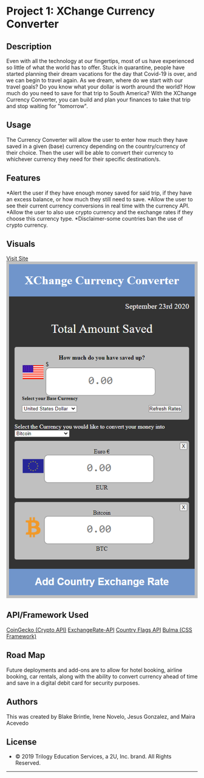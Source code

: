 # Project 1: XChange Currency Converter

## Description
Even with all the technology at our fingertips, most of us have experienced so little of what the world has to offer. Stuck in quarantine, people have started planning their dream vacations for the day that Covid-19 is over, and we can begin to travel again. As we dream, where do we start with our travel goals? Do you know what your dollar is worth around the world? How much do you need to save for that trip to South America? With the XChange Currency Converter, you can build and plan your finances to take that trip and stop waiting for "tomorrow". 

## Usage
The Currency Converter will allow the user to enter how much they have saved in a given (base) currency depending on the country/currency of their choice. Then the user will be able to convert their currency to whichever currency they need for their specific destination/s. 

## Features
*Alert the user if they have enough money saved for said trip, if they have an excess balance, or how much they still need to save. 
*Allow the user to see their current currency conversions in real time with the currency API. 
*Allow the user to also use crypto currency and the exchange rates if they choose this currency type. 
*Disclaimer-some countries ban the use of crypto currency. 

## Visuals
<a href="https://bbrintle.github.io/project1/">Visit Site</a>
<br>
<img src="./readme-images/XChangeUI.PNG">

## API/Framework Used
<a href="https://www.coingecko.com/en/api#explore-api">CoinGecko (Crypto API)</a>
<a href="https://www.exchangerate-api.com/">ExchangeRate-API</a>
<a href="https://www.countryflags.io/">Country Flags API</a>
<a href="https://bulma.io/">Bulma (CSS Framework)</a>

## Road Map
Future deployments and add-ons are to allow for hotel booking, airline booking, car rentals, along with the ability to convert currency ahead of time and save in a digital debit card for security purposes. 

## Authors
This was created by Blake Brintle, Irene Novelo, Jesus Gonzalez, and Maira Acevedo 


## License
* © 2019 Trilogy Education Services, a 2U, Inc. brand. All Rights Reserved.

- - -

